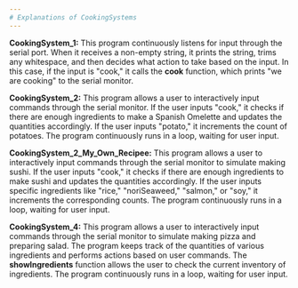 ```yaml
---
# Explanations of CookingSystems
---
```


**CookingSystem_1:** This program continuously listens for input through the serial port. When it receives a non-empty string, it prints the string, trims any whitespace, and then 
decides what action to take based on the input. In this case, if the input is "cook," it calls the **cook** function, which prints "we are cooking" to the serial monitor.

**CookingSystem_2:** This program allows a user to interactively input commands through the serial monitor. If the user inputs "cook," it checks if there are enough ingredients to make 
a Spanish Omelette and updates the quantities accordingly. If the user inputs "potato," it increments the count of potatoes. The program continuously runs in a loop, waiting for user 
input.

**CookingSystem_2_My_Own_Recipee:** This program allows a user to interactively input commands through the serial monitor to simulate making sushi. If the user inputs "cook," it checks 
if there are enough ingredients to make sushi and updates the quantities accordingly. If the user inputs specific ingredients like "rice," "noriSeaweed," "salmon," or "soy," it 
increments the corresponding counts. The program continuously runs in a loop, waiting for user input.

**CookingSystem_4:** This program allows a user to interactively input commands through the serial monitor to simulate making pizza and preparing salad. The program keeps track 
of the quantities of various ingredients and performs actions based on user commands. The **showIngredients** function allows the user to check the current inventory of ingredients. The 
program continuously runs in a loop, waiting for user input.
